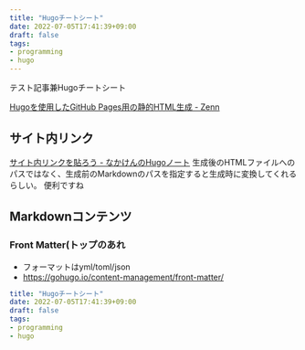 ```yaml
---
title: "Hugoチートシート"
date: 2022-07-05T17:41:39+09:00
draft: false
tags:
- programming
- hugo
---
```


テスト記事兼Hugoチートシート

[Hugoを使用したGitHub Pages用の静的HTML生成 - Zenn](https://zenn.dev/mitsuyoshi/scraps/355eebf05d4f2f)

## サイト内リンク
[サイト内リンクを貼ろう - なかけんのHugoノート](https://hugo.nakaken88.com/use/internal-link/)
生成後のHTMLファイルへのパスではなく、生成前のMarkdownのパスを指定すると生成時に変換してくれるらしい。
便利ですね

## Markdownコンテンツ
### Front Matter(トップのあれ
- フォーマットはyml/toml/json
- https://gohugo.io/content-management/front-matter/

```yml
title: "Hugoチートシート"
date: 2022-07-05T17:41:39+09:00
draft: false
tags:
- programming
- hugo
```